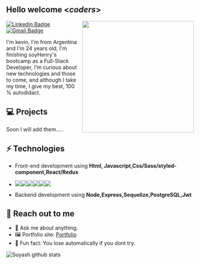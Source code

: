 <h2> Hello welcome <<i>coders</i>></h2>

<img align='right' src='http://www.jenyalestina.com/blog/wp-content/uploads/2019/05/web-development-1024x582.jpg' width='300"'>

[![Linkedin Badge](https://img.shields.io/badge/-Lindkeden-blue?style=flat-square&logo=Linkedin&logoColor=white&link=https://www.linkedin.com/in/kevin-sebastian-de-jesus-b53187185/)](https://www.linkedin.com/in/kevin-sebastian-de-jesus-b53187185/) 
[![Gmail Badge](https://img.shields.io/badge/-Gmail-Red?style=flat-square&logo=Gmail&logoColor=white&link=mailto:sebadjkevin@gmail.com)](mailto:sebadjkevin@gmail.com)

I'm kevin, I'm from Argentina and I'm 24 years old, I'm finishing soyHenry's bootcamp as a Full-Stack Developer, I'm curious about new technologies and those to come, and although I take my time, I give my best, 100 % autodidact.

## 💻 Projects

Soon I will add them.....

## ⚡ Technologies 
- Front-end development using **Html, Javascript,Css/Sass/styled-component,React/Redux**
- ![](https://img.icons8.com/color/48/000000/html-5--v1.png)![](https://img.icons8.com/color/48/000000/css3.png)![](https://img.icons8.com/color/48/000000/javascript--v1.png)![](https://img.icons8.com/color/48/000000/sass.png)![](https://img.icons8.com/color/48/000000/react-native.png)![](https://img.icons8.com/color/48/000000/redux.png)

- Backend development using **Node,Express,Sequelize,PostgreSQL,Jwt**

## 👋 Reach out to me 
- 💬 Ask me about anything.
- 🖼️ Portfolio site: [Portfolio](#)
- 💎 Fun fact: You lose automatically if you dont try.

![Suyash github stats](https://github-readme-stats.vercel.app/api?username=KevinSDJ&hide=["issues"]&show_icons=true)
